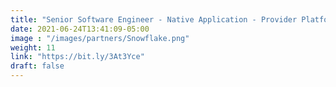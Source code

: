 ```yaml
---
title: "Senior Software Engineer - Native Application - Provider Platform"
date: 2021-06-24T13:41:09-05:00
image : "/images/partners/Snowflake.png"
weight: 11
link: "https://bit.ly/3At3Yce"
draft: false
---
```


